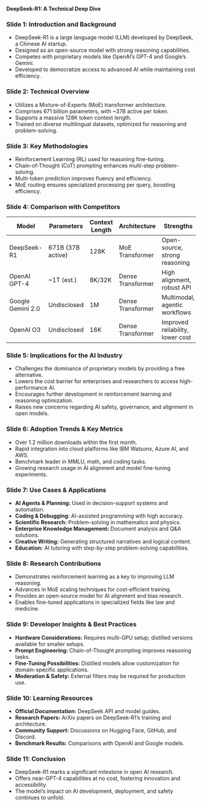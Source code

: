 **DeepSeek-R1: A Technical Deep Dive**

### **Slide 1: Introduction and Background**
- DeepSeek-R1 is a large language model (LLM) developed by DeepSeek, a Chinese AI startup.
- Designed as an open-source model with strong reasoning capabilities.
- Competes with proprietary models like OpenAI’s GPT-4 and Google’s Gemini.
- Developed to democratize access to advanced AI while maintaining cost efficiency.

### **Slide 2: Technical Overview**
- Utilizes a Mixture-of-Experts (MoE) transformer architecture.
- Comprises 671 billion parameters, with ~37B active per token.
- Supports a massive 128K token context length.
- Trained on diverse multilingual datasets, optimized for reasoning and problem-solving.

### **Slide 3: Key Methodologies**
- Reinforcement Learning (RL) used for reasoning fine-tuning.
- Chain-of-Thought (CoT) prompting enhances multi-step problem-solving.
- Multi-token prediction improves fluency and efficiency.
- MoE routing ensures specialized processing per query, boosting efficiency.

### **Slide 4: Comparison with Competitors**
| Model | Parameters | Context Length | Architecture | Strengths |
|---|---|---|---|---|
| DeepSeek-R1 | 671B (37B active) | 128K | MoE Transformer | Open-source, strong reasoning |
| OpenAI GPT-4 | ~1T (est.) | 8K/32K | Dense Transformer | High alignment, robust API |
| Google Gemini 2.0 | Undisclosed | 1M | Dense Transformer | Multimodal, agentic workflows |
| OpenAI O3 | Undisclosed | 16K | Dense Transformer | Improved reliability, lower cost |

### **Slide 5: Implications for the AI Industry**
- Challenges the dominance of proprietary models by providing a free alternative.
- Lowers the cost barrier for enterprises and researchers to access high-performance AI.
- Encourages further development in reinforcement learning and reasoning optimization.
- Raises new concerns regarding AI safety, governance, and alignment in open models.

### **Slide 6: Adoption Trends & Key Metrics**
- Over 1.2 million downloads within the first month.
- Rapid integration into cloud platforms like IBM Watsonx, Azure AI, and AWS.
- Benchmark leader in MMLU, math, and coding tasks.
- Growing research usage in AI alignment and model fine-tuning experiments.

### **Slide 7: Use Cases & Applications**
- **AI Agents & Planning:** Used in decision-support systems and automation.
- **Coding & Debugging:** AI-assisted programming with high accuracy.
- **Scientific Research:** Problem-solving in mathematics and physics.
- **Enterprise Knowledge Management:** Document analysis and Q&A solutions.
- **Creative Writing:** Generating structured narratives and logical content.
- **Education:** AI tutoring with step-by-step problem-solving capabilities.

### **Slide 8: Research Contributions**
- Demonstrates reinforcement learning as a key to improving LLM reasoning.
- Advances in MoE scaling techniques for cost-efficient training.
- Provides an open-source model for AI alignment and bias research.
- Enables fine-tuned applications in specialized fields like law and medicine.

### **Slide 9: Developer Insights & Best Practices**
- **Hardware Considerations:** Requires multi-GPU setup; distilled versions available for smaller setups.
- **Prompt Engineering:** Chain-of-Thought prompting improves reasoning tasks.
- **Fine-Tuning Possibilities:** Distilled models allow customization for domain-specific applications.
- **Moderation & Safety:** External filters may be required for production use.

### **Slide 10: Learning Resources**
- **Official Documentation:** DeepSeek API and model guides.
- **Research Papers:** ArXiv papers on DeepSeek-R1’s training and architecture.
- **Community Support:** Discussions on Hugging Face, GitHub, and Discord.
- **Benchmark Results:** Comparisons with OpenAI and Google models.

### **Slide 11: Conclusion**
- DeepSeek-R1 marks a significant milestone in open AI research.
- Offers near-GPT-4 capabilities at no cost, fostering innovation and accessibility.
- The model’s impact on AI development, deployment, and safety continues to unfold.

